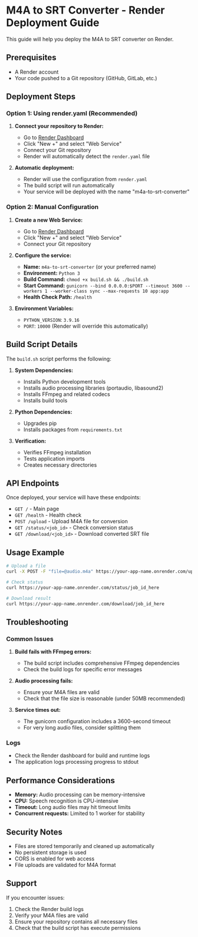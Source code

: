 <!-- @format -->

# M4A to SRT Converter - Render Deployment Guide

This guide will help you deploy the M4A to SRT converter on Render.

## Prerequisites

- A Render account
- Your code pushed to a Git repository (GitHub, GitLab, etc.)

## Deployment Steps

### Option 1: Using render.yaml (Recommended)

1. **Connect your repository to Render:**

   - Go to [Render Dashboard](https://dashboard.render.com)
   - Click "New +" and select "Web Service"
   - Connect your Git repository
   - Render will automatically detect the `render.yaml` file

2. **Automatic deployment:**
   - Render will use the configuration from `render.yaml`
   - The build script will run automatically
   - Your service will be deployed with the name "m4a-to-srt-converter"

### Option 2: Manual Configuration

1. **Create a new Web Service:**

   - Go to [Render Dashboard](https://dashboard.render.com)
   - Click "New +" and select "Web Service"
   - Connect your Git repository

2. **Configure the service:**

   - **Name:** `m4a-to-srt-converter` (or your preferred name)
   - **Environment:** `Python 3`
   - **Build Command:** `chmod +x build.sh && ./build.sh`
   - **Start Command:** `gunicorn --bind 0.0.0.0:$PORT --timeout 3600 --workers 1 --worker-class sync --max-requests 10 app:app`
   - **Health Check Path:** `/health`

3. **Environment Variables:**
   - `PYTHON_VERSION`: `3.9.16`
   - `PORT`: `10000` (Render will override this automatically)

## Build Script Details

The `build.sh` script performs the following:

1. **System Dependencies:**

   - Installs Python development tools
   - Installs audio processing libraries (portaudio, libasound2)
   - Installs FFmpeg and related codecs
   - Installs build tools

2. **Python Dependencies:**

   - Upgrades pip
   - Installs packages from `requirements.txt`

3. **Verification:**
   - Verifies FFmpeg installation
   - Tests application imports
   - Creates necessary directories

## API Endpoints

Once deployed, your service will have these endpoints:

- `GET /` - Main page
- `GET /health` - Health check
- `POST /upload` - Upload M4A file for conversion
- `GET /status/<job_id>` - Check conversion status
- `GET /download/<job_id>` - Download converted SRT file

## Usage Example

```bash
# Upload a file
curl -X POST -F "file=@audio.m4a" https://your-app-name.onrender.com/upload

# Check status
curl https://your-app-name.onrender.com/status/job_id_here

# Download result
curl https://your-app-name.onrender.com/download/job_id_here
```

## Troubleshooting

### Common Issues

1. **Build fails with FFmpeg errors:**

   - The build script includes comprehensive FFmpeg dependencies
   - Check the build logs for specific error messages

2. **Audio processing fails:**

   - Ensure your M4A files are valid
   - Check that the file size is reasonable (under 50MB recommended)

3. **Service times out:**
   - The gunicorn configuration includes a 3600-second timeout
   - For very long audio files, consider splitting them

### Logs

- Check the Render dashboard for build and runtime logs
- The application logs processing progress to stdout

## Performance Considerations

- **Memory:** Audio processing can be memory-intensive
- **CPU:** Speech recognition is CPU-intensive
- **Timeout:** Long audio files may hit timeout limits
- **Concurrent requests:** Limited to 1 worker for stability

## Security Notes

- Files are stored temporarily and cleaned up automatically
- No persistent storage is used
- CORS is enabled for web access
- File uploads are validated for M4A format

## Support

If you encounter issues:

1. Check the Render build logs
2. Verify your M4A files are valid
3. Ensure your repository contains all necessary files
4. Check that the build script has execute permissions
